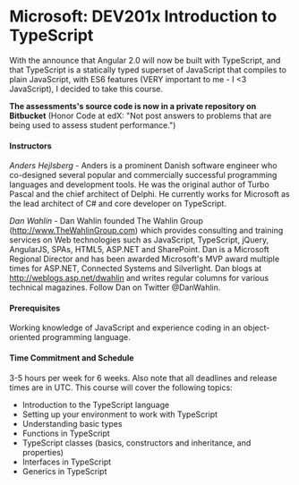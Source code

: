 # Microsoft: DEV201x Introduction to TypeScript

With the announce that Angular 2.0 will now be built with TypeScript, and that TypeScript is a statically typed superset of JavaScript that compiles to plain JavaScript, with ES6 features (VERY important to me - I <3 JavaScript), I decided to take this course.

**The assessments's source code is now in a private repository on Bitbucket**
(Honor Code at edX: "Not post answers to problems that are being used to assess student performance.")

#### Instructors

*Anders Hejlsberg* - Anders is a prominent Danish software engineer who co-designed several popular
and commercially successful programming languages and development tools. He was the original author
of Turbo Pascal and the chief architect of Delphi. He currently works for Microsoft as the lead architect
of C# and core developer on TypeScript.

*Dan Wahlin* - Dan Wahlin founded The Wahlin Group (http://www.TheWahlinGroup.com) which
provides consulting and training services on Web technologies such as JavaScript, TypeScript, jQuery,
AngularJS, SPAs, HTML5, ASP.NET and SharePoint. Dan is a Microsoft Regional Director and has been
awarded Microsoft's MVP award multiple times for ASP.NET, Connected Systems and Silverlight. Dan
blogs at http://weblogs.asp.net/dwahlin and writes regular columns for various technical magazines.
Follow Dan on Twitter @DanWahlin.

#### Prerequisites

Working knowledge of JavaScript and experience coding in an object-oriented programming language.

#### Time Commitment and Schedule

3-5 hours per week for 6 weeks. Also note that all deadlines and release times are in UTC. This
course will cover the following topics:

- Introduction to the TypeScript language
- Setting up your environment to work with TypeScript
- Understanding basic types
- Functions in TypeScript
- TypeScript classes (basics, constructors and inheritance, and properties)
- Interfaces in TypeScript
- Generics in TypeScript
